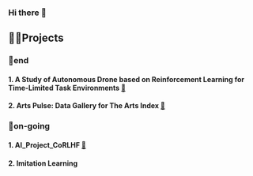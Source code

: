 ### Hi there 👋



<h2>🏄‍♀️Projects</h2>
<h3>🥳end</h3>

#### 1. A Study of Autonomous Drone based on Reinforcement Learning for Time-Limited Task Environments [🔗](https://github.com/eunjuyummy/autonomous-drone-flight-project)

#### 2. Arts Pulse: Data Gallery for The Arts Index [🔗](https://github.com/eunjuyummy/Arts_Pulse)

<h3>🏃on-going</h3>

#### 1. AI_Project_CoRLHF [🔗](https://github.com/eunjuyummy/AI_Project_CoRLHF)

#### 2. Imitation Learning

<!--
**eunjuyummy/eunjuyummy** is a ✨ _special_ ✨ repository because its `README.md` (this file) appears on your GitHub profile.

Here are some ideas to get you started:

- 🔭 I’m currently working on ...
- 🌱 I’m currently learning ...
- 👯 I’m looking to collaborate on ...
- 🤔 I’m looking for help with ...
- 💬 Ask me about ...
- 📫 How to reach me: ...
- 😄 Pronouns: ...
- ⚡ Fun fact: ...
-->

